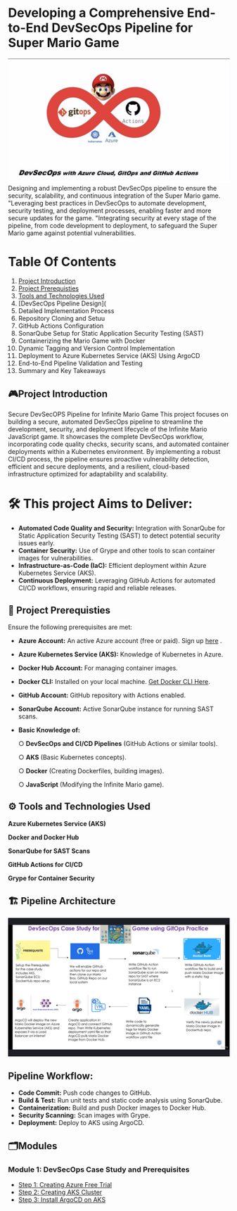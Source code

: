 # Developing a Comprehensive End-to-End DevSecOps Pipeline for Super Mario Game

![screenshot](https://github.com/sowmyavallepu/DevSecOPS-Project/blob/9ad0ca7bf44acf0aff2a6da3b4cd2a8b344069b2/Screenshot%20(7).png)
Designing and implementing a robust DevSecOps pipeline to ensure the security, scalability, and continuous integration of the Super Mario game.
"Leveraging best practices in DevSecOps to automate development, security testing, and deployment processes, enabling faster and more secure updates for the game.
"Integrating security at every stage of the pipeline, from code development to deployment, to safeguard the Super Mario game against potential vulnerabilities.
# Table Of Contents
1. [Project Introduction](Project-Introduction)
2. [Project Prerequisties](Project-Prerequisties)
3. [Tools and Technologies Used](Tools-and-Technologies-Used)
4. [DevSecOps Pipeline Design](
5. Detailed Implementation Process
6. Repository Cloning and Setuu
7. GitHub Actions Configuration
8. SonarQube Setup for Static Application Security Testing (SAST)
9. Containerizing the Mario Game with Docker
10. Dynamic Tagging and Version Control Implementation
11. Deployment to Azure Kubernetes Service (AKS) Using ArgoCD
12. End-to-End Pipeline Validation and Testing
13. Summary and Key Takeaways

## 🎮Project Introduction
Secure DevSecOPS Pipeline for Infinite Mario Game
This project focuses on building a secure, automated DevSecOps pipeline to streamline the development, security, and deployment lifecycle of the Infinite Mario JavaScript game. It showcases the complete DevSecOps workflow, incorporating code quality checks, security scans, and automated container deployments within a Kubernetes environment. By implementing a robust CI/CD process, the pipeline ensures proactive vulnerability detection, efficient and secure deployments, and a resilient, cloud-based infrastructure optimized for adaptability and scalability.
# 🛠️ This project Aims to Deliver:
- **Automated Code Quality and Security:** Integration with SonarQube for Static Application Security Testing (SAST) to detect potential security issues early.
- **Container Security:** Use of Grype and other tools to scan container images for vulnerabilities.
- **Infrastructure-as-Code (IaC):** Efficient deployment within Azure Kubernetes Service (AKS).
- **Continuous Deployment:** Leveraging GitHub Actions for automated CI/CD workflows, ensuring rapid and reliable releases.

## 📝 Project Prerequisties
Ensure the following prerequisites are met:

- **Azure Account:** An active Azure account (free or paid). Sign up [here](https://azure.microsoft.com/en-us/pricing/purchase-options/azure-account?icid=azurefreeaccount) .
- **Azure Kubernetes Service (AKS):** Knowledge of Kubernetes in Azure.
- **Docker Hub Account:** For managing container images.
- **Docker CLI:** Installed on your local machine. [Get Docker CLI Here](https://www.docker.com/products/docker-desktop/).
- **GitHub Account:** GitHub repository with Actions enabled.
- **SonarQube Account:** Active SonarQube instance for running SAST scans.
- **Basic Knowledge of:**

     ○ **DevSecOps and CI/CD Pipelines** (GitHub Actions or similar tools).
  
     ○ **AKS** (Basic Kubernetes concepts).
  
     ○ **Docker** (Creating Dockerfiles, building images).
  
     ○ **JavaScript** (Modifying the Infinite Mario game).
  

## ⚙️ Tools and Technologies Used

**Azure Kubernetes Service (AKS)**

**Docker and Docker Hub**

**SonarQube for SAST Scans**

**GitHub Actions for CI/CD**

**Grype for Container Security**

## 🏗️ Pipeline Architecture

![image alt](https://github.com/sowmyavallepu/DevSecOPS-Project/blob/af5f3afc552ed6117cf2268a3358e0bfb5b5f6d8/Screenshot%20(3).png)

## Pipeline Workflow:

- **Code Commit:** Push code changes to GitHub.
- **Build & Test:** Run unit tests and static code analysis using SonarQube.
- **Containerization:** Build and push Docker images to Docker Hub.
- **Security Scanning:** Scan images with Grype.
- **Deployment:** Deploy to AKS using ArgoCD.
## 🗂️Modules

### **Module 1: DevSecOps Case Study and Prerequisites**
- [Step 1: Creating Azure Free Trial](./module_1_prerequisites/1-azure-account.md)
- [Step 2: Creating AKS Cluster](./module_1_prerequisites/step-2-creating-AKS-cluster.md)
- [Step 3: Install ArgoCD on AKS](./module_1_prerequisites/Step-3-install-argocd-on-aks.md)


